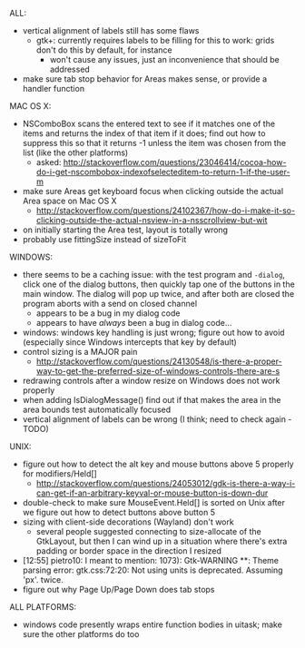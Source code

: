 ALL:
- vertical alignment of labels still has some flaws
	- gtk+: currently requires labels to be filling for this to work: grids don't do this by default, for instance
		- won't cause any issues, just an inconvenience that should be addressed
- make sure tab stop behavior for Areas makes sense, or provide a handler function

MAC OS X:
- NSComboBox scans the entered text to see if it matches one of the items and returns the index of that item if it does; find out how to suppress this so that it returns -1 unless the item was chosen from the list (like the other platforms)
	- asked: http://stackoverflow.com/questions/23046414/cocoa-how-do-i-get-nscombobox-indexofselecteditem-to-return-1-if-the-user-m
- make sure Areas get keyboard focus when clicking outside the actual Area space on Mac OS X
	- http://stackoverflow.com/questions/24102367/how-do-i-make-it-so-clicking-outside-the-actual-nsview-in-a-nsscrollview-but-wit
- on initially starting the Area test, layout is totally wrong
- probably use fittingSize instead of sizeToFit

WINDOWS:
- there seems to be a caching issue: with the test program and `-dialog`, click one of the dialog buttons, then quickly tap one of the buttons in the main window. The dialog will pop up twice, and after both are closed the program aborts with a send on closed channel
	- appears to be a bug in my dialog code
	- appears to have *always* been a bug in dialog code...
- windows: windows key handling is just wrong; figure out how to avoid (especially since Windows intercepts that key by default)
- control sizing is a MAJOR pain
	- http://stackoverflow.com/questions/24130548/is-there-a-proper-way-to-get-the-preferred-size-of-windows-controls-there-are-s
- redrawing controls after a window resize on Windows does not work properly
- when adding IsDialogMessage() find out if that makes the area in the area bounds test automatically focused
- vertical alignment of labels can be wrong (I think; need to check again - TODO)

UNIX:
- figure out how to detect the alt key and mouse buttons above 5 properly for modifiers/Held[]
	- http://stackoverflow.com/questions/24053012/gdk-is-there-a-way-i-can-get-if-an-arbitrary-keyval-or-mouse-button-is-down-dur
- double-check to make sure MouseEvent.Held[] is sorted on Unix after we figure out how to detect buttons above button 5
- sizing with client-side decorations (Wayland) don't work
	- several people suggested connecting to size-allocate of the GtkLayout, but then I can wind up in a situation where there's extra padding or border space in the direction I resized
- [12:55] <myklgo> pietro10: I meant to mention: 1073): Gtk-WARNING **: Theme parsing error: gtk.css:72:20: Not using units is deprecated. Assuming 'px'.    twice.
- figure out why Page Up/Page Down does tab stops

ALL PLATFORMS:
- windows code presently wraps entire function bodies in uitask; make sure the other platforms do too
